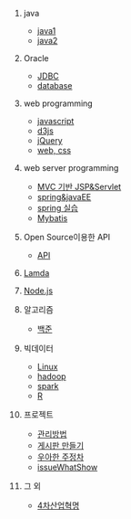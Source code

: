 1. java
   - [java1](https://github.com/heesu40/STUDY/blob/master/Study/Day%201-8.md)
   - [java2](https://github.com/heesu40/STUDY/blob/master/Study/DAY%209-10.md)
2. Oracle
   - [JDBC](https://github.com/heesu40/STUDY/blob/master/Study/JDBC.md#jdbc)
   - [database](https://github.com/heesu40/STUDY/blob/master/Study/database.md)
3. web programming
   - [javascript](https://github.com/heesu40/STUDY/blob/master/Study/javascript.md)
   - [d3js](https://github.com/heesu40/STUDY/blob/master/Study/d3js.md) 
   - [jQuery](https://github.com/heesu40/STUDY/blob/master/Study/JQuery.md)
   - [web, css](https://github.com/heesu40/STUDY/blob/master/Study/web.md)
4. web server programming
   - [MVC 기반 JSP&Servlet](https://github.com/heesu40/STUDY/blob/master/Study/JSP%EC%99%80%20%EC%84%9C%EB%B8%94%EB%A6%BF(survlet).md)
   - [spring&javaEE](https://github.com/heesu40/STUDY/blob/master/Study/%EC%8A%A4%ED%94%84%EB%A7%81MVC.md)
   - [spring 실습](https://github.com/heesu40/STUDY/blob/master/Study/%EC%8A%A4%ED%94%84%EB%A7%81%20%20%EC%8B%A4%EC%8A%B5.md)
   - [Mybatis](https://github.com/heesu40/STUDY/blob/master/Study/Mybatis.md)
5. Open Source이용한 API
   - [API](https://github.com/heesu40/STUDY/blob/master/Study/%EC%B9%B4%EC%B9%B4%EC%98%A4API%20%EC%9D%B4%EC%9A%A9.md)
6. [Lamda](https://github.com/heesu40/STUDY/blob/master/Study/Lambda.md)
7. [Node.js](https://github.com/heesu40/STUDY/blob/master/Study/Node.js.md)
8. 알고리즘
   - [백준](https://github.com/heesu40/STUDY/blob/master/Study/%EB%B0%B1%EC%A4%80.md)
  
9. 빅데이터
   - [Linux](https://github.com/heesu40/STUDY/blob/master/Study/Linux.md)
   - [hadoop](https://github.com/heesu40/STUDY/blob/master/Study/hadoop.md)
   - [spark](https://github.com/heesu40/STUDY/blob/master/Study/%EC%8A%A4%ED%8C%8C%ED%81%AC.md)
   - [R](https://github.com/heesu40/STUDY/blob/master/Study/R.md)
10. 프로젝트  
    - [관리방법](https://github.com/heesu40/STUDY/blob/master/Study/%ED%94%84%EB%A1%9C%EC%A0%9D%ED%8A%B8%20%EA%B4%80%EB%A6%AC%20%EB%B0%A9%EB%B2%95.md)
    - [게시판 만들기](https://github.com/heesu40/STUDY/blob/master/Study/%EC%8B%A4%EC%A0%84%ED%94%84%EB%A1%9C%EC%A0%9D%ED%8A%B8(%EA%B2%8C%EC%8B%9C%ED%8C%90%EB%A7%8C%EB%93%A4%EA%B8%B0).md)
    - [우아한 주정차](https://github.com/heesu40/Complete)
    - [issueWhatShow](https://github.com/heesu40/issuewhatshow)
11. 그 외
    - [4차산업혁명](https://github.com/heesu40/STUDY/blob/master/Study/The%20Fourth%20Industrial%20Revolution.md)

